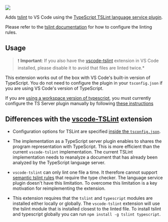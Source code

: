 [![](https://vsmarketplacebadge.apphb.com/version/ms-vscode.vscode-typescript-tslint-plugin.svg)](https://marketplace.visualstudio.com/items?itemName=ms-vscode.vscode-typescript-tslint-plugin)

Adds [tslint](https://github.com/palantir/tslint) to VS Code using the [TypeScript TSLint language service plugin](https://github.com/Microsoft/typescript-tslint-plugin).

Please refer to the [tslint documentation](https://github.com/palantir/tslint) for how to configure the linting rules.

## Usage
> ❗ **Important**: If you also have the [vscode-tslint][vscode-tslint] extension in VS Code installed, please disable it to avoid that files are linted twice.*

This extension works out of the box with VS Code's built-in version of TypeScript. You do not need to configure the plugin in your `tsconfig.json` if you are using VS Code's version of TypeScript.

If you are [using a workspace version of typescript](https://code.visualstudio.com/Docs/languages/typescript#_using-newer-typescript-versions), you must currently configure the TS Server plugin manually by following [these instructions][usage]

## Differences with the [vscode-TSLint][vscode-tslint] extension

- Configuration options for TSLint are specified [inside the `tsconfig.json`][usage].

- The implementation as a TypeScript server plugin enables to shares the program representation with TypeScript. This is more efficient than the current `vscode-tslint` implementation. The current TSLint implementation needs to reanalyze a document that has already been analyzed by the TypeScript language server. 

- `vscode-tslint` can only lint one file a time. It therefore cannot support [semantic tslint rules](https://palantir.github.io/tslint/usage/type-checking/) that require the type checker. The language service plugin doesn't have this limitation. To overcome this limitation is a key motivation for reimplementing the extension.

- This extension requires that the `tslint` and `typescript` modules are installed either locally or globally. The `vscode-tslint` extension will use the tslint module that is installed closest to the linted file. To install tslint and typescript globally you can run `npm install -g tslint typescript`.

[vscode-tslint]: https://marketplace.visualstudio.com/items?itemName=eg2.tslint
[usage]: https://github.com/Microsoft/typescript-tslint-plugin#usage